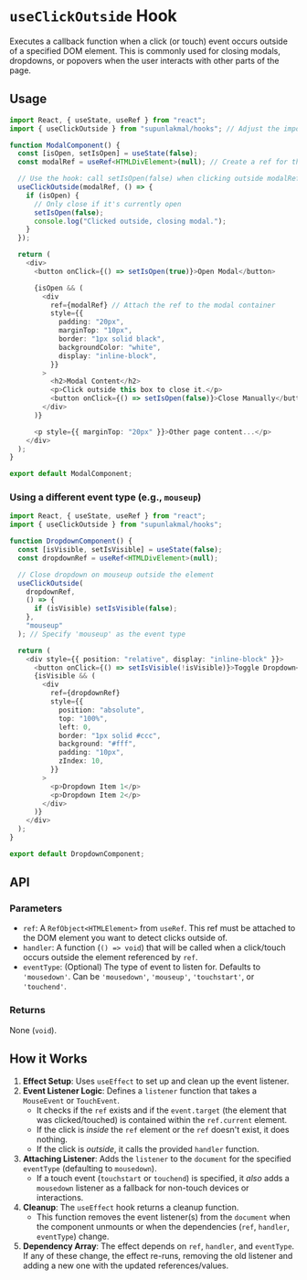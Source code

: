 # `useClickOutside` Hook

Executes a callback function when a click (or touch) event occurs outside of a specified DOM element.
This is commonly used for closing modals, dropdowns, or popovers when the user interacts with other parts of the page.

## Usage

```typescript
import React, { useState, useRef } from "react";
import { useClickOutside } from "supunlakmal/hooks"; // Adjust the import path as needed

function ModalComponent() {
  const [isOpen, setIsOpen] = useState(false);
  const modalRef = useRef<HTMLDivElement>(null); // Create a ref for the modal element

  // Use the hook: call setIsOpen(false) when clicking outside modalRef
  useClickOutside(modalRef, () => {
    if (isOpen) {
      // Only close if it's currently open
      setIsOpen(false);
      console.log("Clicked outside, closing modal.");
    }
  });

  return (
    <div>
      <button onClick={() => setIsOpen(true)}>Open Modal</button>

      {isOpen && (
        <div
          ref={modalRef} // Attach the ref to the modal container
          style={{
            padding: "20px",
            marginTop: "10px",
            border: "1px solid black",
            backgroundColor: "white",
            display: "inline-block",
          }}
        >
          <h2>Modal Content</h2>
          <p>Click outside this box to close it.</p>
          <button onClick={() => setIsOpen(false)}>Close Manually</button>
        </div>
      )}

      <p style={{ marginTop: "20px" }}>Other page content...</p>
    </div>
  );
}

export default ModalComponent;
```

### Using a different event type (e.g., `mouseup`)

```typescript
import React, { useState, useRef } from "react";
import { useClickOutside } from "supunlakmal/hooks";

function DropdownComponent() {
  const [isVisible, setIsVisible] = useState(false);
  const dropdownRef = useRef<HTMLDivElement>(null);

  // Close dropdown on mouseup outside the element
  useClickOutside(
    dropdownRef,
    () => {
      if (isVisible) setIsVisible(false);
    },
    "mouseup"
  ); // Specify 'mouseup' as the event type

  return (
    <div style={{ position: "relative", display: "inline-block" }}>
      <button onClick={() => setIsVisible(!isVisible)}>Toggle Dropdown</button>
      {isVisible && (
        <div
          ref={dropdownRef}
          style={{
            position: "absolute",
            top: "100%",
            left: 0,
            border: "1px solid #ccc",
            background: "#fff",
            padding: "10px",
            zIndex: 10,
          }}
        >
          <p>Dropdown Item 1</p>
          <p>Dropdown Item 2</p>
        </div>
      )}
    </div>
  );
}

export default DropdownComponent;
```

## API

### Parameters

- `ref`: A `RefObject<HTMLElement>` from `useRef`. This ref must be attached to the DOM element you want to detect clicks outside of.
- `handler`: A function (`() => void`) that will be called when a click/touch occurs outside the element referenced by `ref`.
- `eventType`: (Optional) The type of event to listen for. Defaults to `'mousedown'`. Can be `'mousedown'`, `'mouseup'`, `'touchstart'`, or `'touchend'`.

### Returns

None (`void`).

## How it Works

1.  **Effect Setup**: Uses `useEffect` to set up and clean up the event listener.
2.  **Event Listener Logic**: Defines a `listener` function that takes a `MouseEvent` or `TouchEvent`.
    - It checks if the `ref` exists and if the `event.target` (the element that was clicked/touched) is contained within the `ref.current` element.
    - If the click is _inside_ the `ref` element or the `ref` doesn't exist, it does nothing.
    - If the click is _outside_, it calls the provided `handler` function.
3.  **Attaching Listener**: Adds the `listener` to the `document` for the specified `eventType` (defaulting to `mousedown`).
    - If a touch event (`touchstart` or `touchend`) is specified, it _also_ adds a `mousedown` listener as a fallback for non-touch devices or interactions.
4.  **Cleanup**: The `useEffect` hook returns a cleanup function.
    - This function removes the event listener(s) from the `document` when the component unmounts or when the dependencies (`ref`, `handler`, `eventType`) change.
5.  **Dependency Array**: The effect depends on `ref`, `handler`, and `eventType`. If any of these change, the effect re-runs, removing the old listener and adding a new one with the updated references/values.
